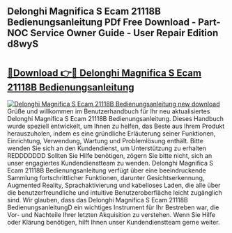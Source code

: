 ## Delonghi Magnifica S Ecam 21118B Bedienungsanleitung PDf Free Download - Part-NOC Service Owner Guide - User Repair Edition d8wyS

# <h2><a href="http://df3gik1.blite.top/?on=Delonghi+Magnifica+S+Ecam+21118B+Bedienungsanleitung">🔗Download 👉🔴 Delonghi Magnifica S Ecam 21118B Bedienungsanleitung</a></h2>

[![Delonghi Magnifica S Ecam 21118B Bedienungsanleitung new download](https://i.imgur.com/lujVjoI.png)](http://df3gik1.blite.top/?on=Delonghi+Magnifica+S+Ecam+21118B+Bedienungsanleitung)
Grüße und willkommen im Benutzerhandbuch für Ihr neu aktualisiertes Delonghi Magnifica S Ecam 21118B Bedienungsanleitung. Dieses Handbuch wurde speziell entwickelt, um Ihnen zu helfen, das Beste aus Ihrem Produkt herauszuholen, indem es eine gründliche Erläuterung seiner Funktionen, Einrichtung, Verwendung, Wartung und Problemlösung enthält. Bitte wenden Sie sich an den Kundendienst, um Unterstützung zu erhalten REDDDDDDD Sollten Sie Hilfe benötigen, zögern Sie bitte nicht, sich an unser engagiertes Kundendienstteam zu wenden. Delonghi Magnifica S Ecam 21118B Bedienungsanleitung verfügt über eine beeindruckende Sammlung fortschrittlicher Funktionen, darunter Gesichtserkennung, Augmented Reality, Sprachaktivierung und kabelloses Laden, die alle über die benutzerfreundliche und intuitive Benutzeroberfläche leicht zugänglich sind. Wir glauben, dass das Delonghi Magnifica S Ecam 21118B BedienungsanleitungD ein wichtiges Instrument für Ihr Bestreben war, die Vor- und Nachteile Ihrer letzten Akquisition zu verstehen. Wenn Sie Hilfe oder Klärung benötigen, hilft Ihnen unser Kundendienstteam gerne weiter.

